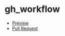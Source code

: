 # gh_workflow
- [Preview](https://MaxManis.github.io/gh_workflow/)
- [Pull Request](https://github.com/MaxManis/gh_workflow/pull/1/files)